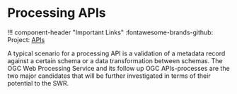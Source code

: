 # Processing APIs

!!! component-header "Important Links"
    :fontawesome-brands-github: Project: [APIs](https://github.com/orgs/soilwise-he/projects/9)

A typical scenario for a processing API is a validation of a metadata record against a certain schema or a data transformation between schemas. The OGC Web Processing Service and its follow up OGC APIs-processes are the two major candidates that will be further investigated in terms of their potential to the SWR. 
